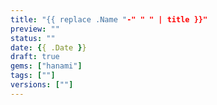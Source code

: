 ```yaml
---
title: "{{ replace .Name "-" " " | title }}"
preview: ""
status: ""
date: {{ .Date }}
draft: true
gems: ["hanami"]
tags: [""]
versions: [""]
---
```


